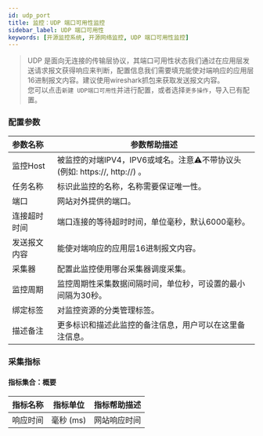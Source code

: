 ```yaml
---
id: udp_port
title: 监控：UDP 端口可用性监控      
sidebar_label: UDP 端口可用性
keywords: [开源监控系统, 开源网络监控, UDP 端口可用性监控]
---
```


> UDP 是面向无连接的传输层协议，其端口可用性状态我们通过在应用层发送请求报文获得响应来判断，配置信息我们需要填充能使对端响应的应用层16进制报文内容。建议使用wireshark抓包来获取发送报文内容。  
> 您可以点击`新建 UDP端口可用性`并进行配置，或者选择`更多操作`，导入已有配置。

### 配置参数

| 参数名称   |                         参数帮助描述                         |
|:-------|--------------------------------------------------------|
| 监控Host | 被监控的对端IPV4，IPV6或域名。注意⚠️不带协议头 (例如: https://, http://) 。 |
| 任务名称   | 标识此监控的名称，名称需要保证唯一性。                                    |
| 端口     | 网站对外提供的端口。                                             |
| 连接超时时间 | 端口连接的等待超时时间，单位毫秒，默认6000毫秒。                             |
| 发送报文内容 | 能使对端响应的应用层16进制报文内容。                                    |
| 采集器    | 配置此监控使用哪台采集器调度采集。                                      |
| 监控周期   | 监控周期性采集数据间隔时间，单位秒，可设置的最小间隔为30秒。                        |
| 绑定标签   | 对监控资源的分类管理标签。                                          |
| 描述备注   | 更多标识和描述此监控的备注信息，用户可以在这里备注信息。                           |

### 采集指标

#### 指标集合：概要

| 指标名称 |  指标单位   | 指标帮助描述 |
|------|---------|--------|
| 响应时间 | 毫秒 (ms) | 网站响应时间 |
